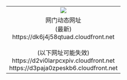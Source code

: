 ﻿<table>
  <tr></tr>
  <tr><td colspan=2 align=center><img src="https://dk6j4j58qtuad.cloudfront.net/Up/oGate.jpg" /></td></tr>
  <tr><td colspan=2 align=center>网门动态网址<br/>(最新)
<br>https://dk6j4j58qtuad.cloudfront.net
<br/><br/>(以下网址可能失效)
<br>https://d2vi0larpcxpiv.cloudfront.net
<br>https://d3paja0zpeskb6.cloudfront.net
    </td>
  </tr>
</table>
